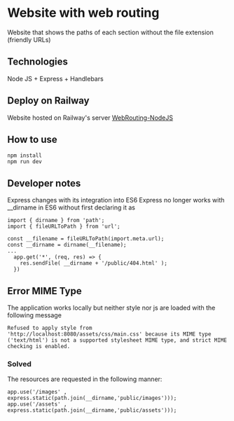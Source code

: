 # Website with web routing 
Website that shows the paths of each section without the file extension (friendly URLs)
## Technologies
Node JS + Express + Handlebars
## Deploy on Railway
Website hosted on Railway's server
[WebRouting-NodeJS](https://webrouting-nodejs-production.up.railway.app/)
## How to use
```
npm install
npm run dev
```
## Developer notes 
Express changes with its integration into ES6
Express no longer works with __dirname in ES6 without first declaring it as
```
import { dirname } from 'path';
import { fileURLToPath } from 'url';

const __filename = fileURLToPath(import.meta.url);
const __dirname = dirname(__filename);
...
  app.get('*', (req, res) => {
    res.sendFile( __dirname + '/public/404.html' );
  })
```
## Error MIME Type
The application works locally but neither style nor js are loaded with the following message
```
Refused to apply style from 'http://localhost:8080/assets/css/main.css' because its MIME type ('text/html') is not a supported stylesheet MIME type, and strict MIME checking is enabled.
```
### Solved
The resources are requested in the following manner:
```
app.use('/images' , express.static(path.join(__dirname,'public/images')));
app.use('/assets' , express.static(path.join(__dirname,'public/assets')));
```

